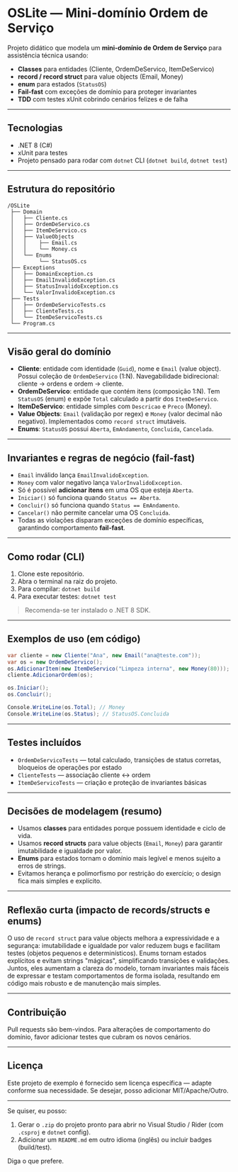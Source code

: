 # OSLite — Mini-domínio Ordem de Serviço

Projeto didático que modela um **mini-domínio de Ordem de Serviço** para assistência técnica usando:

* **Classes** para entidades (Cliente, OrdemDeServico, ItemDeServico)
* **record / record struct** para value objects (Email, Money)
* **enum** para estados (`StatusOS`)
* **Fail-fast** com exceções de domínio para proteger invariantes
* **TDD** com testes xUnit cobrindo cenários felizes e de falha

---

## Tecnologias

* .NET 8 (C#)
* xUnit para testes
* Projeto pensado para rodar com `dotnet` CLI (`dotnet build`, `dotnet test`)

---

## Estrutura do repositório

```
/OSLite
 ├── Domain
 │   ├── Cliente.cs
 │   ├── OrdemDeServico.cs
 │   ├── ItemDeServico.cs
 │   ├── ValueObjects
 │   │    ├── Email.cs
 │   │    └── Money.cs
 │   └── Enums
 │        └── StatusOS.cs
 ├── Exceptions
 │   ├── DomainException.cs
 │   ├── EmailInvalidoException.cs
 │   ├── StatusInvalidoException.cs
 │   └── ValorInvalidoException.cs
 ├── Tests
 │   ├── OrdemDeServicoTests.cs
 │   ├── ClienteTests.cs
 │   └── ItemDeServicoTests.cs
 └── Program.cs
```

---

## Visão geral do domínio

* **Cliente**: entidade com identidade (`Guid`), nome e `Email` (value object). Possui coleção de `OrdemDeServico` (1:N). Navegabilidade bidirecional: cliente -> ordens e ordem -> cliente.
* **OrdemDeServico**: entidade que contém itens (composição 1:N). Tem `StatusOS` (enum) e expõe `Total` calculado a partir dos `ItemDeServico`.
* **ItemDeServico**: entidade simples com `Descricao` e `Preco` (Money).
* **Value Objects**: `Email` (validação por regex) e `Money` (valor decimal não negativo). Implementados como `record struct` imutáveis.
* **Enums**: `StatusOS` possui `Aberta`, `EmAndamento`, `Concluida`, `Cancelada`.

---

## Invariantes e regras de negócio (fail-fast)

* `Email` inválido lança `EmailInvalidoException`.
* `Money` com valor negativo lança `ValorInvalidoException`.
* Só é possível **adicionar itens** em uma OS que esteja `Aberta`.
* `Iniciar()` só funciona quando `Status == Aberta`.
* `Concluir()` só funciona quando `Status == EmAndamento`.
* `Cancelar()` não permite cancelar uma OS `Concluida`.
* Todas as violações disparam exceções de domínio específicas, garantindo comportamento **fail-fast**.

---

## Como rodar (CLI)

1. Clone este repositório.
2. Abra o terminal na raiz do projeto.
3. Para compilar: `dotnet build`
4. Para executar testes: `dotnet test`

> Recomenda-se ter instalado o .NET 8 SDK.

---

## Exemplos de uso (em código)

```csharp
var cliente = new Cliente("Ana", new Email("ana@teste.com"));
var os = new OrdemDeServico();
os.AdicionarItem(new ItemDeServico("Limpeza interna", new Money(80)));
cliente.AdicionarOrdem(os);

os.Iniciar();
os.Concluir();

Console.WriteLine(os.Total); // Money
Console.WriteLine(os.Status); // StatusOS.Concluida
```

---

## Testes incluídos

* `OrdemDeServicoTests` — total calculado, transições de status corretas, bloqueios de operações por estado
* `ClienteTests` — associação cliente ↔ ordem
* `ItemDeServicoTests` — criação e proteção de invariantes básicas

---

## Decisões de modelagem (resumo)

* Usamos **classes** para entidades porque possuem identidade e ciclo de vida.
* Usamos **record structs** para value objects (`Email`, `Money`) para garantir imutabilidade e igualdade por valor.
* **Enums** para estados tornam o domínio mais legível e menos sujeito a erros de strings.
* Evitamos herança e polimorfismo por restrição do exercício; o design fica mais simples e explícito.

---

## Reflexão curta (impacto de records/structs e enums)

O uso de `record struct` para value objects melhora a expressividade e a segurança: imutabilidade e igualdade por valor reduzem bugs e facilitam testes (objetos pequenos e determinísticos). Enums tornam estados explícitos e evitam strings "mágicas", simplificando transições e validações. Juntos, eles aumentam a clareza do modelo, tornam invariantes mais fáceis de expressar e testam comportamentos de forma isolada, resultando em código mais robusto e de manutenção mais simples.

---

## Contribuição

Pull requests são bem-vindos. Para alterações de comportamento do domínio, favor adicionar testes que cubram os novos cenários.

---

## Licença

Este projeto de exemplo é fornecido sem licença específica — adapte conforme sua necessidade. Se desejar, posso adicionar MIT/Apache/Outro.

---

Se quiser, eu posso:

1. Gerar o `.zip` do projeto pronto para abrir no Visual Studio / Rider (com `.csproj` e `dotnet` config).
2. Adicionar um `README.md` em outro idioma (inglês) ou incluir badges (build/test).

Diga o que prefere.
